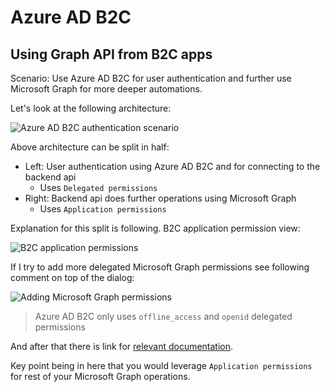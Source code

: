 # Azure AD B2C

## Using Graph API from B2C apps

Scenario: Use Azure AD B2C for user authentication and further use
Microsoft Graph for more deeper automations.

Let's look at the following architecture:

![Azure AD B2C authentication scenario](https://user-images.githubusercontent.com/2357647/97623887-f9669700-1a2e-11eb-85d1-c71c99660dd8.png)

Above architecture can be split in half:

- Left: User authentication using Azure AD B2C and for connecting to the backend api
  - Uses `Delegated permissions`
- Right: Backend api does further operations using Microsoft Graph
  - Uses `Application permissions`

Explanation for this split is following. B2C application permission view:

![B2C application permissions](https://user-images.githubusercontent.com/2357647/97622689-4c3f4f00-1a2d-11eb-93e4-1fa6f47c3d49.png)

If I try to add more delegated Microsoft Graph permissions see following comment on top of the dialog:

![Adding Microsoft Graph permissions](https://user-images.githubusercontent.com/2357647/97622819-785ad000-1a2d-11eb-8aa8-f5aaf3acd36c.png)

> Azure AD B2C only uses `offline_access` and `openid` delegated permissions

And after that there is link for [relevant documentation](https://docs.microsoft.com/en-us/azure/active-directory-b2c/microsoft-graph-get-started).

Key point being in here that you would leverage `Application permissions`
for rest of your Microsoft Graph operations.
